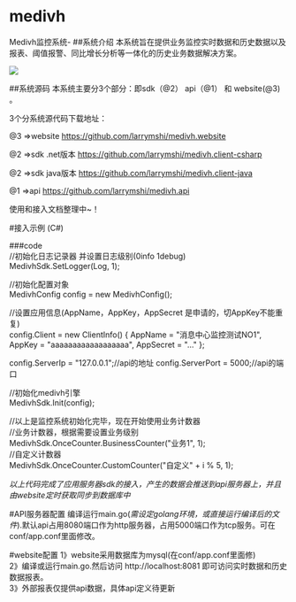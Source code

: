 # medivh
Medivh监控系统-
##系统介绍
本系统旨在提供业务监控实时数据和历史数据以及报表、阈值报警、同比增长分析等一体化的历史业务数据解决方案。

<img src="http://images2015.cnblogs.com/blog/660552/201603/660552-20160324152440151-715875863.png"/>


##系统源码
本系统主要分3个部分：即sdk（@2） api（@1） 和 website(@3)  。

3个分系统源代码下载地址：

@3 =>website https://github.com/larrymshi/medivh.website 

@2 =>sdk .net版本  https://github.com/larrymshi/medivh.client-csharp

@2 =>sdk java版本  https://github.com/larrymshi/medivh.client-java

@1 =>api https://github.com/larrymshi/medivh.api


使用和接入文档整理中~！

#接入示例 (C#)

###code           
//初始化日志记录器 并设置日志级别(0info 1debug)
MedivhSdk.SetLogger(Log, 1);

//初始化配置对象            
MedivhConfig config = new MedivhConfig();

//设置应用信息(AppName，AppKey，AppSecret 是申请的，切AppKey不能重复)    
config.Client = new ClientInfo() { AppName = "消息中心监控测试NO1", AppKey = "aaaaaaaaaaaaaaaaaa", AppSecret = "..." };

config.ServerIp = "127.0.0.1";//api的地址
config.ServerPort = 5000;//api的端口

//初始化medivh引擎   
MedivhSdk.Init(config);   

//以上是监控系统初始化完毕，现在开始使用业务计数器   
//业务计数器，根据需要设置业务级别  
MedivhSdk.OnceCounter.BusinessCounter("业务1", 1);   
 //自定义计数器   
 MedivhSdk.OnceCounter.CustomCounter("自定义" + i % 5, 1);
 
*以上代码完成了应用服务器sdk的接入，产生的数据会推送到api服务器上，并且由website定时获取同步到数据库中*

#API服务器配置
编译运行main.go(*需设定golang环境，或直接运行编译后的文件*).默认api占用8080端口作为http服务器，占用5000端口作为tcp服务。可在conf/app.conf里面修改。

#website配置
1》website采用数据库为mysql(在conf/app.conf里面修)  
2》编译或运行main.go.然后访问 http://localhost:8081 即可访问实时数据和历史数据报表。  
3》外部报表仅提供api数据，具体api定义待更新
